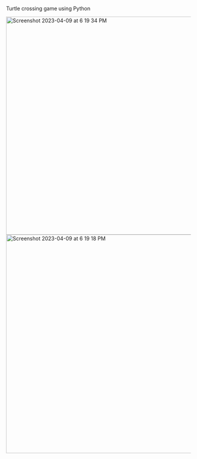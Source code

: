 Turtle crossing game using Python


<img width="594" alt="Screenshot 2023-04-09 at 6 19 34 PM" src="https://user-images.githubusercontent.com/54011799/230773542-184e1843-5085-4048-8ce7-83e053e6c9d5.png">


<img width="596" alt="Screenshot 2023-04-09 at 6 19 18 PM" src="https://user-images.githubusercontent.com/54011799/230773538-422f4619-64c5-4489-a13c-1e75fe7e1fb7.png">

